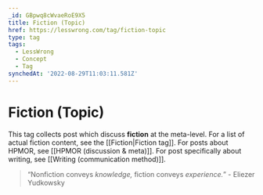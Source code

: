 ```yaml
---
_id: GBpwq8cWvaeRoE9X5
title: Fiction (Topic)
href: https://lesswrong.com/tag/fiction-topic
type: tag
tags:
  - LessWrong
  - Concept
  - Tag
synchedAt: '2022-08-29T11:03:11.581Z'
---
```

# Fiction (Topic)

This tag collects post which discuss **fiction** at the meta-level. For a list of actual fiction content, see the [[Fiction|Fiction tag]]. For posts about HPMOR, see [[HPMOR (discussion & meta)]]. For post specifically about writing, see [[Writing (communication method)]].

> “Nonfiction conveys *knowledge,* fiction conveys *experience.*” \- Eliezer Yudkowsky